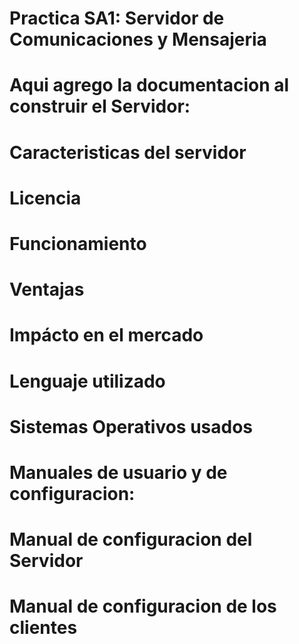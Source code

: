 # Practica SA1: Servidor de Comunicaciones y Mensajeria

# Aqui agrego la documentacion al construir el Servidor:

# Caracteristicas del servidor
# Licencia
# Funcionamiento
# Ventajas
# Impácto en el mercado
# Lenguaje utilizado
# Sistemas Operativos usados

# Manuales de usuario y de configuracion:

# Manual de configuracion del Servidor
# Manual de configuracion de los clientes
